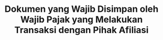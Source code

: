 ---
title: Dokumen yang Wajib Disimpan oleh Wajib Pajak yang Melakukan Transaksi dengan Pihak Afiliasi
filetipe: 
- word
- pdf
categories:
- resume
tagging:
- kup
topik:
- 00-umum
authors:
- lesssummer
updated: 2019-12-07 10:13:02 UTC
link: https://docs.google.com/document/d/1DI_KPxDC9qVNyBL8zCwHF__0uNqU1PNpPJGkplcgWMA/edit?usp=sharing
urutan: 2
---